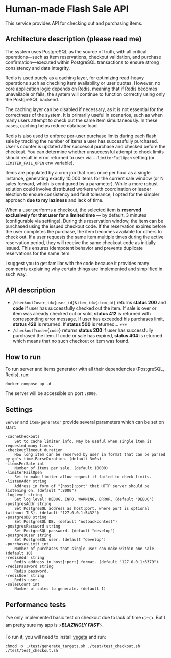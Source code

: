 # Human-made Flash Sale API

This service provides API for checking out and purchasing items.

## Architecture description (please read me)
The system uses PostgreSQL as the source of truth, with all critical operations—such as item reservations, checkout validation, and purchase confirmation—executed within PostgreSQL transactions to ensure strong consistency and data integrity.

Redis is used purely as a caching layer, for optimizing read-heavy operations such as checking item availability or user quotas. However, no core application logic depends on Redis, meaning that if Redis becomes unavailable or fails, the system will continue to function correctly using only the PostgreSQL backend.

The caching layer can be disabled if necessary, as it is not essential for the correctness of the system. It is primarily useful in scenarios, such as when many users attempt to check out the same item simultaneously. In these cases, caching helps reduce database load.

Redis is also used to enforce per-user purchase limits during each flash sale by tracking the number of items a user has successfully purchased. User's counter is updated after successul purchase and checked before the checkout. You can determine whether unsuccessful attempt to check limits should result in error returned to user via `--limiterFailOpen` setting (or `LIMITER_FAIL_OPEN` env variable).

Items are populated by a cron job that runs once per hour as a single instance, generating exactly 10,000 items for the current sale window (or N sales forward, which is configured by a parameter). While a more robust solution could involve distributed workers with coordination or leader election to ensure consistency and fault tolerance, I opted for the simpler approach **due to my laziness** and lack of time.

When a user performs a checkout, the selected item is **reserved exclusively for that user for a limited time** — by default, 3 minutes (configurable via settings). During this reservation window, the item can be purchased using the issued checkout code. If the reservation expires before the user completes the purchase, the item becomes available for others to check out. If a user requests the same item multiple times during the active reservation period, they will receive the same checkout code as initially issued. This ensures idempotent behavior and prevents duplicate reservations for the same item.

I suggest you to get familiar with the code because it provides many comments explaining why certain things are implemented and simplified in such way.

## API description

- `/checkout?user_id={user_id}&item_id={item_id}` returns **status 200** and **code** if user has successfully checked out the item. If sale is over or item was already checked out or sold, **status 412** is returned with corresponding error message. If user has exceeded his purchases limit, **status 429** is returned. If **status 500** is returned... 💀💀💀
- `/checkout?code={code}` returns **status 200** if user has successfully purchased the item. If code or sale has expired, **status 404** is returned which means that no such checkout or item was found.

## How to run

To run server and items generator with all their dependencies (PostgreSQL, Redis), run:
```
docker compose up -d
```
The server will be accessible on port `:8000`.

## Settings

`Server` and `item-generator` provide several parameters which can be set on start:
```
-cacheCheckouts
   	Set to cache limiter info. May be useful when single item is requested many times.
-checkoutTimeout duration
   	How long item can be reserved by user in format that can be parsed by go's time.ParseDuration. (default 3m0s)
-itemsPerSale int
   	Number of items per sale. (default 10000)
-limiterFailOpen
   	Set to make limiter allow request if failed to check limits.
-listenAddr string
   	Address in form of "[host]:port" that HTTP server should be listening on. (default ":8000")
-logLevel string
   	Set log level: DEBUG, INFO, WARNING, ERROR. (default "DEBUG")
-postgresAddr string
   	Set PostgreSQL address as host:port, where port is optional (without TLS). (default "127.0.0.1:5432")
-postgresDB string
   	Set PostgreSQL DB. (default "notbackcontest")
-postgresPassword string
   	Set PostgreSQL password. (default "develop")
-postgresUser string
   	Set PostgreSQL user. (default "develop")
-purchasesLimit int
   	Number of purchases that single user can make within one sale. (default 10)
-redisAddr string
   	Redis address in host[:port] format. (default "127.0.0.1:6379")
-redisPassword string
   	Redis password.
-redisUser string
   	Redis user.
-salesCount int
   	Number of sales to generate. (default 1)
```

## Performance tests
I've only implemented basic test on checkout due to lack of time 👉👈. But I am pretty sure my app is ⚡***BLAZINGLY FAST***⚡.

To run it, you will need to install [vegeta](https://github.com/tsenart/vegeta) and run:
```
chmod +x ./test/generate_targets.sh ./test/test_checkout.sh
./test/test_checkout.sh
```
